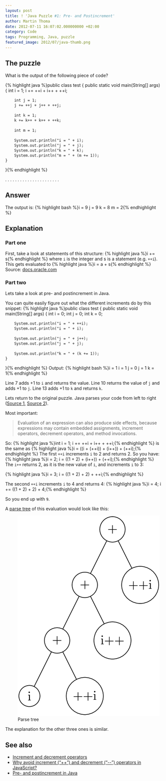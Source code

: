 ```yaml
---
layout: post
title: ! 'Java Puzzle #1: Pre- and Postincrement'
author: Martin Thoma
date: 2012-07-11 16:07:02.000000000 +02:00
category: Code
tags: Programming, Java, puzzle
featured_image: 2012/07/java-thumb.png
---
```

<h2>The puzzle</h2>
What is the output of the following piece of code?

{% highlight java %}public class test {
    public static void main(String[] args) {
        int i = 1;
        i += ++i + i++ + ++i;

        int j = 1;
        j += ++j + j++ + ++j;

        int k = 1;
        k += k++ + k++ + ++k;

        int m = 1;

        System.out.println("i = " + i);
        System.out.println("j = " + j);
        System.out.println("k = " + k);
        System.out.println("m = " + (m += 1));
    }
}{% endhighlight %}

.
.
.
.
.
.
.
.
.
.
.
.
.
.
.
.
.
.
.
.
.
.

<h2>Answer</h2>
The output is:
{% highlight bash %}i = 9
j = 9
k = 8
m = 2{% endhighlight %}

<h2>Explanation</h2>
<h3>Part one</h3>
First, take a look at statements of this structure:
{% highlight java %}i += s{% endhighlight %}
where <code>i</code> is the integer and s is a statement (e.g. <code>++i</code>). This gets evaluated to 
{% highlight java %}i = a + s{% endhighlight %}
Source: <a href="http://wordpress.org/extend/plugins/embed-github-gist/">docs.oracle.com</a>

<h3>Part two</h3>
Lets take a look at pre- and postincrement in Java.

You can quite easily figure out what the different increments do by this snippet:
{% highlight java %}public class test {
    public static void main(String[] args) {
        int i = 0;
        int j = 0;
        int k = 0;

        System.out.println("i = " + ++i);
        System.out.println("i = " + i);

        System.out.println("j = " + j++);
        System.out.println("j = " + j);

        System.out.println("k = " + (k += 1));
    }
}{% endhighlight %}
Output:
{% highlight bash %}i = 1
i = 1
j = 0
j = 1
k = 1{% endhighlight %}

Line 7 adds +1 to <code>i</code> and returns the value.
Line 10 returns the value of <code>j</code> and adds +1 to <code>j</code>.
Line 13 adds +1 to <code>k</code> and returns <code>k</code>.

Lets return to the original puzzle. Java parses your code from left to right (<a href="http://docs.oracle.com/javase/tutorial/java/nutsandbolts/operators.html">Source 1</a>, <a href="http://docs.oracle.com/javase/specs/jls/se7/html/jls-15.html#jls-15.1">Source 2</a>).

Most important:
<blockquote>Evaluation of an expression can also produce side effects, because expressions may contain embedded assignments, increment operators, decrement operators, and method invocations.</blockquote>

So:
{% highlight java %}int i = 1;
i += ++i + i++ + ++i;{% endhighlight %}
is the same as
{% highlight java %}i = ((i + (++i)) + (i++)) + (++i);{% endhighlight %}
The first <code>++i</code> increments <code>i</code> to 2 and returns 2. So you have:
{% highlight java %}i = 2;
i = ((1 + 2) + (i++)) + (++i);{% endhighlight %}
The <code>i++</code> returns 2, as it is the new value of <code>i</code>, and increments <code>i</code> to 3:

{% highlight java %}i = 3;
i = ((1 + 2) + 2) + ++i;{% endhighlight %}

The second <code>++i</code> increments <code>i</code> to 4 and returns 4:
{% highlight java %}i = 4;
i += ((1 + 2) + 2) + 4;{% endhighlight %}

So you end up with <code>9</code>.

A <a href="http://en.wikipedia.org/wiki/Parse_tree">parse tree</a> of this evaluation would look like this:
<figure class="aligncenter">
            <a href="../images/2012/07/evaluation-tree.gif"><img src="../images/2012/07/evaluation-tree.gif" alt="Parse tree" style="max-width:454px;max-height:638px" class="size-full wp-image-30711"/></a>
            <figcaption class="text-center">Parse tree</figcaption>
        </figure>

The explanation for the other three ones is similar.

<h2>See also</h2>
<ul>
  <li><a href="http://en.wikipedia.org/wiki/Increment_and_decrement_operators">Increment and decrement operators</a></li>
  <li><a href="http://stackoverflow.com/q/971312/562769">Why avoid increment (&ldquo;++&rdquo;) and decrement (&ldquo;--&rdquo;) operators in JavaScript?</a></li>
  <li><a href="http://stackoverflow.com/q/11431914/562769">Pre- and postincrement in Java</a></li>
</ul>
